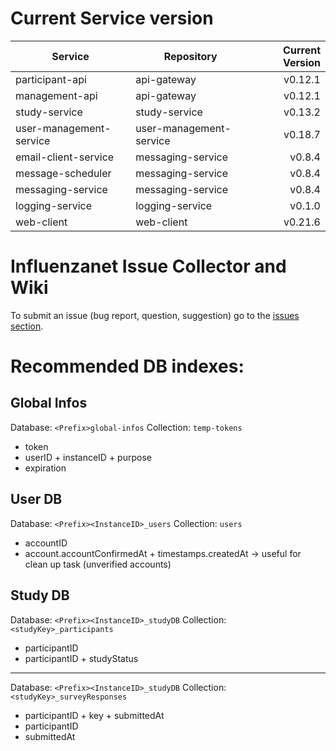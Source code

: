 # Current Service version

| Service        | Repository           | Current Version  |
| -------------- | -------------------- | ----------------:|
| participant-api      | api-gateway | v0.12.1 |
| management-api      | api-gateway | v0.12.1 |
| study-service      | study-service | v0.13.2 |
| user-management-service      | user-management-service | v0.18.7 |
| email-client-service      | messaging-service | v0.8.4 |
| message-scheduler      | messaging-service | v0.8.4 |
| messaging-service      | messaging-service | v0.8.4 |
| logging-service      | logging-service | v0.1.0 |
| web-client      | web-client | v0.21.6 |


# Influenzanet Issue Collector and Wiki

To submit an issue (bug report, question, suggestion) go to the [issues section](https://github.com/influenzanet/influenzanet/issues).

# Recommended DB indexes:

## Global Infos
Database: 
```<Prefix>global-infos```
Collection: 
```temp-tokens```

- token
- userID + instanceID + purpose
- expiration

## User DB
Database: 
```<Prefix><InstanceID>_users```
Collection: 
```users```

- accountID
- account.accountConfirmedAt + timestamps.createdAt -> useful for clean up task (unverified accounts)

## Study DB
Database: 
```<Prefix><InstanceID>_studyDB```
Collection: 
```<studyKey>_participants```

- participantID
- participantID + studyStatus

---

Database: 
```<Prefix><InstanceID>_studyDB```
Collection: 
```<studyKey>_surveyResponses```

- participantID + key + submittedAt
- participantID
- submittedAt
